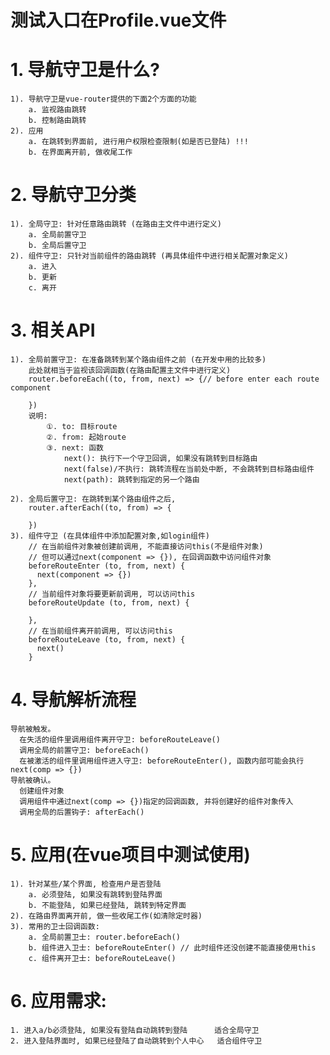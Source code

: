 # 测试入口在Profile.vue文件
# 1. 导航守卫是什么? 
    1). 导航守卫是vue-router提供的下面2个方面的功能
        a. 监视路由跳转
        b. 控制路由跳转
    2). 应用
        a. 在跳转到界面前, 进行用户权限检查限制(如是否已登陆) !!!
        b. 在界面离开前, 做收尾工作
        
# 2. 导航守卫分类
    1). 全局守卫: 针对任意路由跳转 (在路由主文件中进行定义)
        a. 全局前置守卫
        b. 全局后置守卫
    2). 组件守卫: 只针对当前组件的路由跳转 (再具体组件中进行相关配置对象定义)
        a. 进入
        b. 更新
        c. 离开

# 3. 相关API
    1). 全局前置守卫: 在准备跳转到某个路由组件之前 (在开发中用的比较多)
        此处就相当于监视该回调函数(在路由配置主文件中进行定义)
        router.beforeEach((to, from, next) => {// before enter each route component
          
        })
        说明:
            ①. to: 目标route
            ②. from: 起始route
            ③. next: 函数
                next(): 执行下一个守卫回调, 如果没有跳转到目标路由
                next(false)/不执行: 跳转流程在当前处中断, 不会跳转到目标路由组件
                next(path): 跳转到指定的另一个路由
            
    2). 全局后置守卫: 在跳转到某个路由组件之后,
        router.afterEach((to, from) => {
          
        })
    3). 组件守卫 (在具体组件中添加配置对象,如login组件)
        // 在当前组件对象被创建前调用, 不能直接访问this(不是组件对象)
        // 但可以通过next(component => {}), 在回调函数中访问组件对象
        beforeRouteEnter (to, from, next) {
          next(component => {})
        },
        // 当前组件对象将要更新前调用, 可以访问this
        beforeRouteUpdate (to, from, next) {
          
        },
        // 在当前组件离开前调用, 可以访问this
        beforeRouteLeave (to, from, next) {
          next()
        }

# 4. 导航解析流程 
    导航被触发。
      在失活的组件里调用组件离开守卫: beforeRouteLeave()
      调用全局的前置守卫: beforeEach()
      在被激活的组件里调用组件进入守卫: beforeRouteEnter(), 函数内部可能会执行next(comp => {})
    导航被确认。
	  创建组件对象
      调用组件中通过next(comp => {})指定的回调函数, 并将创建好的组件对象传入
	  调用全局的后置钩子: afterEach()

# 5. 应用(在vue项目中测试使用)
    1). 针对某些/某个界面, 检查用户是否登陆
        a. 必须登陆, 如果没有跳转到登陆界面
        b. 不能登陆, 如果已经登陆, 跳转到特定界面
    2). 在路由界面离开前, 做一些收尾工作(如清除定时器)
    3). 常用的卫士回调函数:
        a. 全局前置卫士: router.beforeEach()
        b. 组件进入卫士: beforeRouteEnter() // 此时组件还没创建不能直接使用this
        c. 组件离开卫士: beforeRouteLeave()

# 6. 应用需求:
	1. 进入a/b必须登陆, 如果没有登陆自动跳转到登陆      适合全局守卫
	2. 进入登陆界面时, 如果已经登陆了自动跳转到个人中心   适合组件守卫